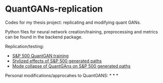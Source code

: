 # QuantGANs-replication
Codes for my thesis project: replicating and modifying quant GANs.

Python files for neural network creation/training, preprocessing and metrics can be found in the backend package.

Replication/testing:
* [S&P 500 QuantGAN training](https://github.com/ICascha/QuantGANs-replication/blob/main/sp500_training.ipynb)
* [Stylized effects of S&P 500 generated paths](https://github.com/ICascha/QuantGANs-replication/blob/main/stylized_facts_sp500.ipynb)
* [Mode collapse of QuantGAns on S&P 500 generated paths](https://github.com/ICascha/QuantGANs-replication/blob/main/mode_collapse_sp500.ipynb)

Personal modifications/approcahes to QuantGANS:
*
*
*

